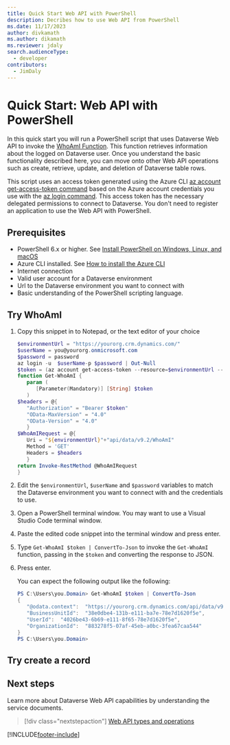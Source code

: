 ```yaml
---
title: Quick Start Web API with PowerShell
description: Decribes how to use Web API from PowerShell
ms.date: 11/17/2023
author: divkamath
ms.author: dikamath
ms.reviewer: jdaly
search.audienceType:
  - developer
contributors:
  - JimDaly
---
```


# Quick Start: Web API with PowerShell

In this quick start you will run a PowerShell script that uses Dataverse Web API to invoke the [WhoAmI Function](xref:Microsoft.Dynamics.CRM.WhoAmI). This function retrieves information about the logged on Dataverse user. Once you understand the basic functionality described here, you can move onto other Web API operations such as create, retrieve, update, and deletion of Dataverse table rows.

This script uses an access token generated using the Azure CLI [az account get-access-token command](/cli/azure/account?view=azure-cli-latest#az-account-get-access-token) based on the Azure account credentials you use with the [az login command](/cli/azure/reference-index?view=azure-cli-latest#az-login). This access token has the necessary delegated permissions to connect to Dataverse. You don't need to register an application to use the Web API with PowerShell.

## Prerequisites

- PowerShell 6.x or higher. See [Install PowerShell on Windows, Linux, and macOS](/powershell/scripting/install/installing-powershell)
- Azure CLI installed. See [How to install the Azure CLI](/cli/azure/install-azure-cli)
- Internet connection
- Valid user account for a Dataverse environment
- Url to the Dataverse environment you want to connect with
- Basic understanding of the PowerShell scripting language.

## Try WhoAmI

1. Copy this snippet in to Notepad, or the text editor of your choice

   ```powershell
   $environmentUrl = "https://yourorg.crm.dynamics.com/"
   $userName = you@yourorg.onmicrosoft.com
   $password = password
   az login -u  $userName-p $password | Out-Null
   $token = (az account get-access-token --resource=$environmentUrl --query accessToken --output tsv)
   function Get-WhoAmI {
      param (
         [Parameter(Mandatory)] [String] $token
      )
   $headers = @{
      "Authorization" = "Bearer $token"
      "OData-MaxVersion" = "4.0"
      "OData-Version" = "4.0"
      }
   $WhoAmIRequest = @{
      Uri = "${environmentUrl}"+"api/data/v9.2/WhoAmI"
      Method = 'GET'
      Headers = $headers
      }
   return Invoke-RestMethod @WhoAmIRequest
   }
   ```

1. Edit the `$environmentUrl`, `$userName` and `$password` variables to match the Dataverse environment you want to connect with and the credentials to use.
1. Open a PowerShell terminal window. You may want to use a Visual Studio Code terminal window.
1. Paste the edited code snippet into the terminal window and press enter.
1. Type `Get-WhoAmI $token | ConvertTo-Json` to invoke the `Get-WhoAmI` function, passing in the `$token` and converting the response to JSON.
1. Press enter.

   You can expect the following output like the following:

   ```powershell
   PS C:\Users\you.Domain> Get-WhoAmI $token | ConvertTo-Json
   {
      "@odata.context":  "https://yourorg.crm.dynamics.com/api/data/v9.2/$metadata#Microsoft.Dynamics.CRM.WhoAmIResponse",
      "BusinessUnitId":  "38e0dbe4-131b-e111-ba7e-78e7d1620f5e",
      "UserId":  "4026be43-6b69-e111-8f65-78e7d1620f5e",
      "OrganizationId":  "883278f5-07af-45eb-a0bc-3fea67caa544"
   }
   PS C:\Users\you.Domain>
   ```

## Try create a record




## Next steps


Learn more about Dataverse Web API capabilities by understanding the service documents.

> [!div class="nextstepaction"]
> [Web API types and operations](web-api-types-operations.md)


[!INCLUDE[footer-include](../../../includes/footer-banner.md)]
